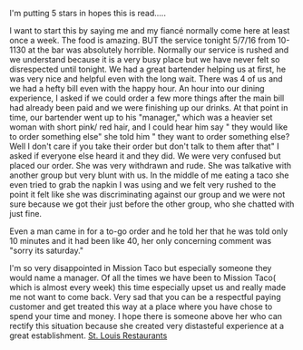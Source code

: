 I'm putting 5 stars in hopes this is read.....

I want to start this by saying me and my fiancé normally come here at least once a week. The food is amazing. BUT the service tonight 5/7/16 from 10-1130 at the bar was absolutely horrible. Normally our service is rushed and we understand because it is a very busy place but we have never felt so disrespected until tonight. We had a great bartender helping us at first, he was very nice and helpful even with the long wait. There was 4 of us and we had a hefty bill even with the happy hour. An hour into our dining experience, I asked if we could order a few more things after the main bill had already been paid and we were finishing up our drinks. At that point in time, our bartender went up to his "manager," which was a heavier set woman with short pink/ red hair, and I could hear him say " they would like to order something else" she told him " they want to order something else? Well I don't care if you take their order but don't talk to them after that" I asked if everyone else heard it and they did. We were very confused but placed our order. She was very withdrawn and rude. She was talkative with another group but very blunt with us. In the middle of me eating a taco she even tried to grab the napkin I was using and we felt very rushed to the point it felt like she was discriminating against our group and we were not sure because we got their just before the other group, who she chatted with just fine.

Even a man came in for a to-go order and he told her that he was told only 10 minutes and it had been like 40, her only concerning comment was "sorry its saturday."

I'm so very disappointed in Mission Taco but especially someone they would name a manager. Of all the times we have been to Mission Taco( which is almost every week) this time especially upset us and really made me not want to come back. Very sad that you can be a respectful paying customer and get treated this way at a place where you have chose to spend your time and money. I hope there is someone above her who can rectify this situation because she created very distasteful experience at a great establishment.
[St. Louis Restaurants](St.LouisRestaurants.md)
